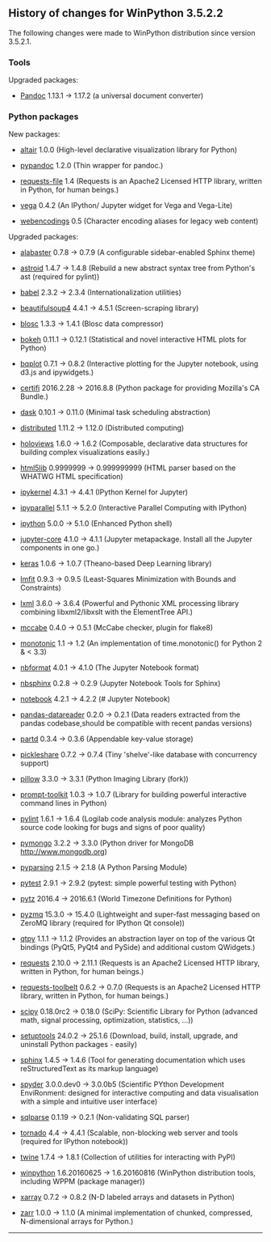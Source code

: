 ﻿## History of changes for WinPython 3.5.2.2

The following changes were made to WinPython distribution since version 3.5.2.1.

### Tools

Upgraded packages:

  * [Pandoc](http://pandoc.org/) 1.13.1 → 1.17.2 (a universal document converter)

### Python packages

New packages:

  * [altair](http://pypi.python.org/pypi/altair) 1.0.0 (High-level declarative visualization library for Python)
  * [pypandoc](http://pypi.python.org/pypi/pypandoc) 1.2.0 (Thin wrapper for pandoc.)
  * [requests-file](http://pypi.python.org/pypi/requests-file) 1.4 (Requests is an Apache2 Licensed HTTP library, written in Python, for human beings.)
  * [vega](http://pypi.python.org/pypi/vega) 0.4.2 (An IPython/ Jupyter widget for Vega and Vega-Lite)
  * [webencodings](http://pypi.python.org/pypi/webencodings) 0.5 (Character encoding aliases for legacy web content)

Upgraded packages:

  * [alabaster](http://pypi.python.org/pypi/alabaster) 0.7.8 → 0.7.9 (A configurable sidebar-enabled Sphinx theme)
  * [astroid](http://pypi.python.org/pypi/astroid) 1.4.7 → 1.4.8 (Rebuild a new abstract syntax tree from Python's ast (required for pylint))
  * [babel](http://pypi.python.org/pypi/babel) 2.3.2 → 2.3.4 (Internationalization utilities)
  * [beautifulsoup4](http://pypi.python.org/pypi/beautifulsoup4) 4.4.1 → 4.5.1 (Screen-scraping library)
  * [blosc](http://pypi.python.org/pypi/blosc) 1.3.3 → 1.4.1 (Blosc data compressor)
  * [bokeh](http://pypi.python.org/pypi/bokeh) 0.11.1 → 0.12.1 (Statistical and novel interactive HTML plots for Python)
  * [bqplot](http://pypi.python.org/pypi/bqplot) 0.7.1 → 0.8.2 (Interactive plotting for the Jupyter notebook, using d3.js and ipywidgets.)
  * [certifi](http://pypi.python.org/pypi/certifi) 2016.2.28 → 2016.8.8 (Python package for providing Mozilla's CA Bundle.)
  * [dask](http://pypi.python.org/pypi/dask) 0.10.1 → 0.11.0 (Minimal task scheduling abstraction)
  * [distributed](http://pypi.python.org/pypi/distributed) 1.11.2 → 1.12.0 (Distributed computing)
  * [holoviews](http://pypi.python.org/pypi/holoviews) 1.6.0 → 1.6.2 (Composable, declarative data structures for building complex visualizations easily.)
  * [html5lib](http://pypi.python.org/pypi/html5lib) 0.9999999 → 0.999999999 (HTML parser based on the WHATWG HTML specification)
  * [ipykernel](http://pypi.python.org/pypi/ipykernel) 4.3.1 → 4.4.1 (IPython Kernel for Jupyter)
  * [ipyparallel](http://pypi.python.org/pypi/ipyparallel) 5.1.1 → 5.2.0 (Interactive Parallel Computing with IPython)
  * [ipython](http://pypi.python.org/pypi/ipython) 5.0.0 → 5.1.0 (Enhanced Python shell)
  * [jupyter-core](http://pypi.python.org/pypi/jupyter-core) 4.1.0 → 4.1.1 (Jupyter metapackage. Install all the Jupyter components in one go.)
  * [keras](http://pypi.python.org/pypi/keras) 1.0.6 → 1.0.7 (Theano-based Deep Learning library)
  * [lmfit](http://pypi.python.org/pypi/lmfit) 0.9.3 → 0.9.5 (Least-Squares Minimization with Bounds and Constraints)
  * [lxml](http://pypi.python.org/pypi/lxml) 3.6.0 → 3.6.4 (Powerful and Pythonic XML processing library combining libxml2/libxslt with the ElementTree API.)
  * [mccabe](http://pypi.python.org/pypi/mccabe) 0.4.0 → 0.5.1 (McCabe checker, plugin for flake8)
  * [monotonic](http://pypi.python.org/pypi/monotonic) 1.1 → 1.2 (An implementation of time.monotonic() for Python 2 & < 3.3)
  * [nbformat](http://pypi.python.org/pypi/nbformat) 4.0.1 → 4.1.0 (The Jupyter Notebook format)
  * [nbsphinx](http://pypi.python.org/pypi/nbsphinx) 0.2.8 → 0.2.9 (Jupyter Notebook Tools for Sphinx)
  * [notebook](http://pypi.python.org/pypi/notebook) 4.2.1 → 4.2.2 (# Jupyter Notebook)
  * [pandas-datareader](http://pypi.python.org/pypi/pandas-datareader) 0.2.0 → 0.2.1 (Data readers extracted from the pandas codebase,should be compatible with recent pandas versions)
  * [partd](http://pypi.python.org/pypi/partd) 0.3.4 → 0.3.6 (Appendable key-value storage)
  * [pickleshare](http://pypi.python.org/pypi/pickleshare) 0.7.2 → 0.7.4 (Tiny 'shelve'-like database with concurrency support)
  * [pillow](http://pypi.python.org/pypi/pillow) 3.3.0 → 3.3.1 (Python Imaging Library (fork))
  * [prompt-toolkit](http://pypi.python.org/pypi/prompt-toolkit) 1.0.3 → 1.0.7 (Library for building powerful interactive command lines in Python)
  * [pylint](http://www.logilab.org/project/pylint) 1.6.1 → 1.6.4 (Logilab code analysis module: analyzes Python source code looking for bugs and signs of poor quality)
  * [pymongo](http://pypi.python.org/pypi/pymongo) 3.2.2 → 3.3.0 (Python driver for MongoDB <http://www.mongodb.org>)
  * [pyparsing](http://pyparsing.wikispaces.com/) 2.1.5 → 2.1.8 (A Python Parsing Module)
  * [pytest](http://pypi.python.org/pypi/pytest) 2.9.1 → 2.9.2 (pytest: simple powerful testing with Python)
  * [pytz](http://pypi.python.org/pypi/pytz) 2016.4 → 2016.6.1 (World Timezone Definitions for Python)
  * [pyzmq](http://pypi.python.org/pypi/pyzmq) 15.3.0 → 15.4.0 (Lightweight and super-fast messaging based on ZeroMQ library (required for IPython Qt console))
  * [qtpy](http://pypi.python.org/pypi/qtpy) 1.1.1 → 1.1.2 (Provides an abstraction layer on top of the various Qt bindings (PyQt5, PyQt4 and PySide) and additional custom QWidgets.)
  * [requests](http://pypi.python.org/pypi/requests) 2.10.0 → 2.11.1 (Requests is an Apache2 Licensed HTTP library, written in Python, for human beings.)
  * [requests-toolbelt](http://pypi.python.org/pypi/requests-toolbelt) 0.6.2 → 0.7.0 (Requests is an Apache2 Licensed HTTP library, written in Python, for human beings.)
  * [scipy](http://www.scipy.org) 0.18.0rc2 → 0.18.0 (SciPy: Scientific Library for Python (advanced math, signal processing, optimization, statistics, ...))
  * [setuptools](http://pypi.python.org/pypi/setuptools) 24.0.2 → 25.1.6 (Download, build, install, upgrade, and uninstall Python packages - easily)
  * [sphinx](http://pypi.python.org/pypi/sphinx) 1.4.5 → 1.4.6 (Tool for generating documentation which uses reStructuredText as its markup language)
  * [spyder](http://pypi.python.org/pypi/spyder) 3.0.0.dev0 → 3.0.0b5 (Scientific PYthon Development EnviRonment: designed for interactive computing and data visualisation with a simple and intuitive user interface)
  * [sqlparse](http://pypi.python.org/pypi/sqlparse) 0.1.19 → 0.2.1 (Non-validating SQL parser)
  * [tornado](http://pypi.python.org/pypi/tornado) 4.4 → 4.4.1 (Scalable, non-blocking web server and tools (required for IPython notebook))
  * [twine](http://pypi.python.org/pypi/twine) 1.7.4 → 1.8.1 (Collection of utilities for interacting with PyPI)
  * [winpython](http://winpython.github.io/) 1.6.20160625 → 1.6.20160816 (WinPython distribution tools, including WPPM (package manager))
  * [xarray](http://pypi.python.org/pypi/xarray) 0.7.2 → 0.8.2 (N-D labeled arrays and datasets in Python)
  * [zarr](http://pypi.python.org/pypi/zarr) 1.0.0 → 1.1.0 (A minimal implementation of chunked, compressed, N-dimensional arrays for Python.)

* * *
